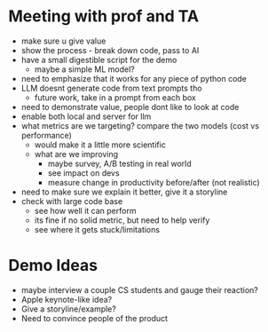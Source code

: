 # Meeting with prof and TA

- make sure u give value
- show the process - break down code, pass to AI
- have a small digestible script for the demo
  - maybe a simple ML model?
- need to emphasize that it works for any piece of python code
- LLM doesnt generate code from text prompts tho
  - future work, take in a prompt from each box
- need to demonstrate value, people dont like to look at code
- enable both local and server for llm
- what metrics are we targeting? compare the two models (cost vs performance)
  - would make it a little more scientific
  - what are we improving
    - maybe survey, A/B testing in real world
    - see impact on devs
    - measure change in productivity before/after (not realistic)
- need to make sure we explain it better, give it a storyline
- check with large code base
  - see how well it can perform
  - its fine if no solid metric, but need to help verify
  - see where it gets stuck/limitations

# Demo Ideas

- maybe interview a couple CS students and gauge their reaction?
- Apple keynote-like idea?
- Give a storyline/example?
- Need to convince people of the product
